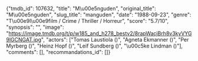 {"tmdb_id": 107632, "title": "M\u00e5nguden", "original_title": "M\u00e5nguden", "slug_title": "manguden", "date": "1988-09-23", "genre": "T\u00e9l\u00e9film / Crime / Thriller / Horreur", "score": "5.7/10", "synopsis": "", "image": "https://image.tmdb.org/t/p/w185_and_h278_bestv2/8rapWacjBrh8v3kyVYG9lGCNGAT.jpg", "actors": ["Tomas Laustiola ()", "Agneta Ekmanner ()", "Per Myrberg ()", "Heinz Hopf ()", "Leif Sundberg ()", "\u00c5ke Lindman ()"], "comments": [], "recommandations_id": []}